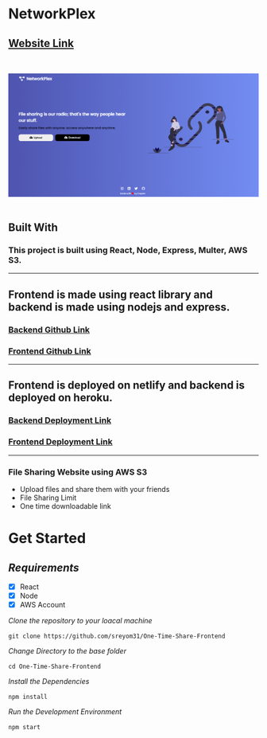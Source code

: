 # **NetworkPlex**

## **[Website Link](https://networkplex.netlify.app/)**
&nbsp;

<img src="WebsiteImg.png" alt="Poster" />
&nbsp;

## Built With

### This project is built using React, Node, Express, Multer, AWS S3.

---
Frontend is made using react library and backend is made using nodejs and express.
---
### [Backend Github Link](https://github.com/sreyom31/One-Time-Share-Backend)
### [Frontend Github Link](https://github.com/sreyom31/One-Time-Share-Frontend)

---
Frontend is deployed on netlify and backend is deployed on heroku.
---
### [Backend Deployment Link](https://networkplex.herokuapp.com/)
### [Frontend Deployment Link](https://networkplex.netlify.app/)

---
### File Sharing Website using AWS S3
- Upload files and share them with your friends
- File Sharing Limit
- One time downloadable link

# Get Started
## *Requirements*
 

 - [x] React
 - [x] Node
 - [x] AWS Account

 *Clone the repository to your loacal machine*
 

    git clone https://github.com/sreyom31/One-Time-Share-Frontend
    
 *Change Directory to the base folder*
 

    cd One-Time-Share-Frontend
  *Install the Dependencies*
 

    npm install
 *Run the Development Environment*
 

    npm start
